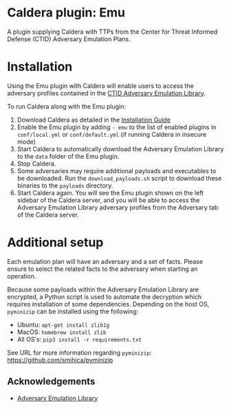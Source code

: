 # Caldera plugin: Emu

A plugin supplying Caldera with TTPs from the Center for Threat Informed Defense (CTID) Adversary Emulation Plans.

# Installation

Using the Emu plugin with Caldera will enable users to access the adversary profiles contained in the [CTID Adversary Emulation Library](https://github.com/center-for-threat-informed-defense/adversary_emulation_library). 

To run Caldera along with the Emu plugin:
1. Download Caldera as detailed in the [Installation Guide](https://github.com/mitre/Caldera)
2. Enable the Emu plugin by adding `- emu` to the list of enabled plugins in `conf/local.yml` or `conf/default.yml` (if running Caldera in insecure mode)
3. Start Caldera to automatically download the Adversary Emulation Library to the `data` folder of the Emu plugin. 
4. Stop Caldera. 
5. Some adversaries may require additional payloads and executables to be downloaded. Run the `download_payloads.sh` script to download these binaries to the `payloads` directory.
6. Start Caldera again. You will see the Emu plugin shown on the left sidebar of the Caldera server, and you will be able to access the Adversary Emulation Library adversary profiles from the Adversary tab of the Caldera server.

# Additional setup
Each emulation plan will have an adversary and a set of facts. Please ensure to select the related facts to the 
adversary when starting an operation. 

Because some payloads within the Adversary Emulation Library are encrypted, a Python script is used to automate
the decryption which requires installation of some dependencies. Depending on the host OS, `pyminizip`
can be installed using the following:

- Ubuntu: `apt-get install zlib1g`
- MacOS: `homebrew install zlib`
- All OS's: `pip3 install -r requirements.txt`

See URL for more information regarding `pyminizip`: https://github.com/smihica/pyminizip

## Acknowledgements

- [Adversary Emulation Library](https://github.com/center-for-threat-informed-defense/adversary_emulation_library)
